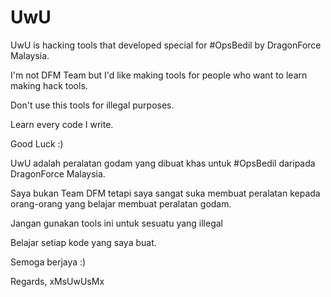 # UwU
UwU is hacking tools that developed special for #OpsBedil
by DragonForce Malaysia.

I'm not DFM Team but I'd like making tools for people who
want to learn making hack tools.

Don't use this tools for illegal purposes.

Learn every code I write.

Good Luck :)

UwU adalah peralatan godam yang dibuat khas untuk #OpsBedil
daripada DragonForce Malaysia.

Saya bukan Team DFM tetapi saya sangat suka membuat peralatan
kepada orang-orang yang belajar membuat peralatan godam.

Jangan gunakan tools ini untuk sesuatu yang illegal

Belajar setiap kode yang saya buat.

Semoga berjaya :)

Regards, xMsUwUsMx
